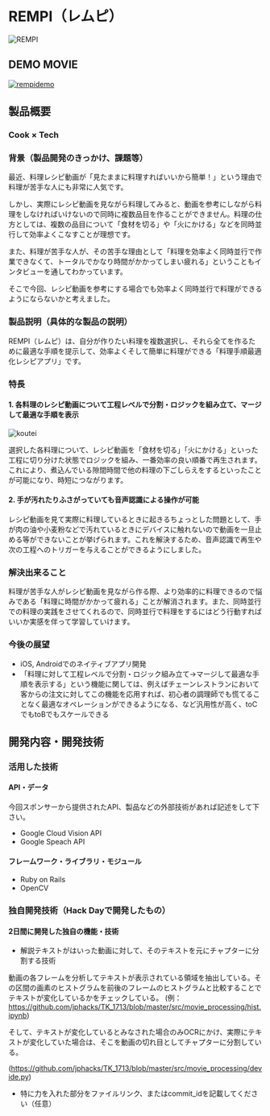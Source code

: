 # REMPI（レムピ）

![REMPI](https://i.gyazo.com/4aa9e3a817947de9d1b6a4b247458781.png)

## DEMO MOVIE
[![rempidemo](https://i.gyazo.com/4bbcc7633b73667848e09c6f2a37e192.png)](https://youtu.be/VrVtXWveN-w)

## 製品概要
### Cook × Tech

### 背景（製品開発のきっかけ、課題等）
最近、料理レシピ動画が「見たままに料理すればいいから簡単！」という理由で料理が苦手な人にも非常に人気です。

しかし、実際にレシピ動画を見ながら料理してみると、動画を参考にしながら料理をしなければいけないので同時に複数品目を作ることができません。料理の仕方としては、複数の品目について「食材を切る」や「火にかける」などを同時並行して効率よくこなすことが理想です。

また、料理が苦手な人が、その苦手な理由として「料理を効率よく同時並行で作業できなくて、トータルでかなり時間がかかってしまい疲れる」ということもインタビューを通してわかっています。

そこで今回、レシピ動画を参考にする場合でも効率よく同時並行で料理ができるようにならないかと考えました。

### 製品説明（具体的な製品の説明）
REMPI（レムピ）は、自分が作りたい料理を複数選択し、それら全てを作るために最適な手順を提示して、効率よくそして簡単に料理ができる「料理手順最適化レシピアプリ」です。

### 特長

#### 1. 各料理のレシピ動画について工程レベルで分割・ロジックを組み立て、マージして最適な手順を表示

![koutei](https://i.gyazo.com/4eafa81afe82f710896835d63395d96a.png)

選択した各料理について、レシピ動画を「食材を切る」「火にかける」といった工程に切り分けた状態でロジックを組み、一番効率の良い順番で再生されます。これにより、煮込んでいる隙間時間で他の料理の下ごしらえをするといったことが可能になり、時短につながります。

#### 2. 手が汚れたりふさがっていても音声認識による操作が可能

レシピ動画を見て実際に料理しているときに起きるちょっとした問題として、手が肉の油や小麦粉などで汚れているときにデバイスに触れないので動画を一旦止める等ができないことが挙げられます。これを解決するため、音声認識で再生や次の工程へのトリガーを与えることができるようにしました。

### 解決出来ること
料理が苦手な人がレシピ動画を見ながら作る際、より効率的に料理できるので悩みである「料理に時間がかかって疲れる」ことが解消されます。また、同時並行での料理の実践をさせてくれるので、同時並行で料理をするにはどう行動すればいいか実感を伴って学習していけます。

### 今後の展望
- iOS, Androidでのネイティブアプリ開発
- 「料理に対して工程レベルで分割・ロジック組み立て→マージして最適な手順を表示する」という機能に関しては、例えばチェーンレストランにおいて客からの注文に対してこの機能を応用すれば、初心者の調理師でも慌てることなく最適なオペレーションができるようになる、など汎用性が高く、toCでもtoBでもスケールできる


## 開発内容・開発技術
### 活用した技術
#### API・データ
今回スポンサーから提供されたAPI、製品などの外部技術があれば記述をして下さい。

* Google Cloud Vision API
* Google Speach API

#### フレームワーク・ライブラリ・モジュール
* Ruby on Rails
* OpenCV

### 独自開発技術（Hack Dayで開発したもの）
#### 2日間に開発した独自の機能・技術
* 解説テキストがはいった動画に対して、そのテキストを元にチャプターに分割する技術

動画の各フレームを分析してテキストが表示されている領域を抽出している。その区間の画素のヒストグラムを前後のフレームのヒストグラムと比較することでテキストが変化しているかをチェックしている。
(例：https://github.com/jphacks/TK_1713/blob/master/src/movie_processing/hist.ipynb)

そして、テキストが変化しているとみなされた場合のみOCRにかけ、実際にテキストが変化していた場合は、そこを動画の切れ目としてチャプターに分割している。

(https://github.com/jphacks/TK_1713/blob/master/src/movie_processing/devide.py)

* 特に力を入れた部分をファイルリンク、またはcommit_idを記載してください（任意）
